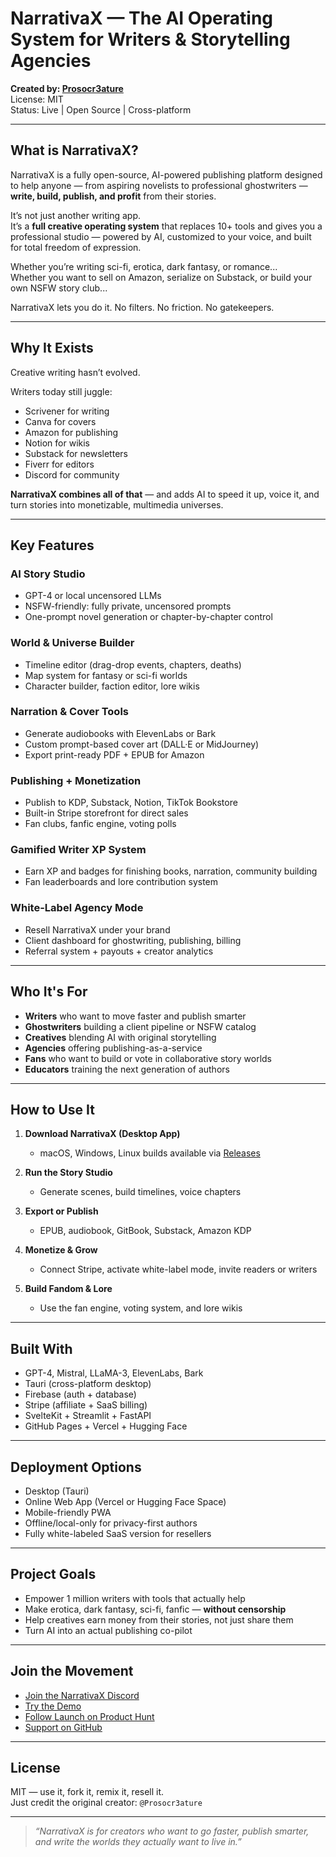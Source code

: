 # NarrativaX — The AI Operating System for Writers & Storytelling Agencies

**Created by: [Prosocr3ature](https://github.com/Prosocr3ature)**  
License: MIT  
Status: Live | Open Source | Cross-platform

---

## **What is NarrativaX?**

NarrativaX is a fully open-source, AI-powered publishing platform designed to help anyone — from aspiring novelists to professional ghostwriters — **write, build, publish, and profit** from their stories.

It’s not just another writing app.  
It’s a **full creative operating system** that replaces 10+ tools and gives you a professional studio — powered by AI, customized to your voice, and built for total freedom of expression.

Whether you’re writing sci-fi, erotica, dark fantasy, or romance...  
Whether you want to sell on Amazon, serialize on Substack, or build your own NSFW story club...

NarrativaX lets you do it. No filters. No friction. No gatekeepers.

---

## **Why It Exists**

Creative writing hasn’t evolved.

Writers today still juggle:
- Scrivener for writing
- Canva for covers
- Amazon for publishing
- Notion for wikis
- Substack for newsletters
- Fiverr for editors
- Discord for community

**NarrativaX combines all of that** — and adds AI to speed it up, voice it, and turn stories into monetizable, multimedia universes.

---

## **Key Features**

### **AI Story Studio**
- GPT-4 or local uncensored LLMs
- NSFW-friendly: fully private, uncensored prompts
- One-prompt novel generation or chapter-by-chapter control

### **World & Universe Builder**
- Timeline editor (drag-drop events, chapters, deaths)
- Map system for fantasy or sci-fi worlds
- Character builder, faction editor, lore wikis

### **Narration & Cover Tools**
- Generate audiobooks with ElevenLabs or Bark
- Custom prompt-based cover art (DALL·E or MidJourney)
- Export print-ready PDF + EPUB for Amazon

### **Publishing + Monetization**
- Publish to KDP, Substack, Notion, TikTok Bookstore
- Built-in Stripe storefront for direct sales
- Fan clubs, fanfic engine, voting polls

### **Gamified Writer XP System**
- Earn XP and badges for finishing books, narration, community building
- Fan leaderboards and lore contribution system

### **White-Label Agency Mode**
- Resell NarrativaX under your brand
- Client dashboard for ghostwriting, publishing, billing
- Referral system + payouts + creator analytics

---

## **Who It's For**

- **Writers** who want to move faster and publish smarter  
- **Ghostwriters** building a client pipeline or NSFW catalog  
- **Creatives** blending AI with original storytelling  
- **Agencies** offering publishing-as-a-service  
- **Fans** who want to build or vote in collaborative story worlds  
- **Educators** training the next generation of authors

---

## **How to Use It**

1. **Download NarrativaX (Desktop App)**  
   - macOS, Windows, Linux builds available via [Releases](https://github.com/Prosocr3ature/NarrativaX-OS/releases)

2. **Run the Story Studio**  
   - Generate scenes, build timelines, voice chapters

3. **Export or Publish**  
   - EPUB, audiobook, GitBook, Substack, Amazon KDP

4. **Monetize & Grow**  
   - Connect Stripe, activate white-label mode, invite readers or writers

5. **Build Fandom & Lore**  
   - Use the fan engine, voting system, and lore wikis

---

## **Built With**

- GPT-4, Mistral, LLaMA-3, ElevenLabs, Bark  
- Tauri (cross-platform desktop)  
- Firebase (auth + database)  
- Stripe (affiliate + SaaS billing)  
- SvelteKit + Streamlit + FastAPI  
- GitHub Pages + Vercel + Hugging Face

---

## **Deployment Options**

- Desktop (Tauri)  
- Online Web App (Vercel or Hugging Face Space)  
- Mobile-friendly PWA  
- Offline/local-only for privacy-first authors  
- Fully white-labeled SaaS version for resellers

---

## **Project Goals**

- Empower 1 million writers with tools that actually help  
- Make erotica, dark fantasy, sci-fi, fanfic — **without censorship**  
- Help creatives earn money from their stories, not just share them  
- Turn AI into an actual publishing co-pilot

---

## **Join the Movement**

- [Join the NarrativaX Discord](https://discord.gg/yourlink)
- [Try the Demo](https://narrativax.vercel.app)
- [Follow Launch on Product Hunt](https://producthunt.com/products/narrativax)
- [Support on GitHub](https://github.com/Prosocr3ature/NarrativaX-OS)

---

## **License**

MIT — use it, fork it, remix it, resell it.  
Just credit the original creator: `@Prosocr3ature`

---

> *“NarrativaX is for creators who want to go faster, publish smarter, and write the worlds they actually want to live in.”*
